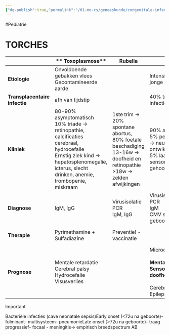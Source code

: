 ```yaml
---
{"dg-publish":true,"permalink":"/01-mo-cs/geneeskunde/congenitale-infecties/","noteIcon":"","created":"2024-11-24T10:55:37.038+01:00","updated":"2024-12-29T13:58:43.713+01:00"}
---
```


#Pediatrie 

# TORCHES
|                               | **  Toxoplasmose**                                                                                                                                                                               | **Rubella**                                                                                                                      | **CMV**                                                                                                                                      | **Varicella zoster**                                                                                                                                                                  | **Syfillis**                                                                           |
| ----------------------------- | ------------------------------------------------------------------------------------------------------------------------------------------------------------------------------------------------ | -------------------------------------------------------------------------------------------------------------------------------- | -------------------------------------------------------------------------------------------------------------------------------------------- | ------------------------------------------------------------------------------------------------------------------------------------------------------------------------------------- | -------------------------------------------------------------------------------------- |
| **Etiologie**                 | Onvoldoende gebakken vlees  <br>Gecontamineerde aarde                                                                                                                                            |                                                                                                                                  | Intensieve contacten met jonge kinderen                                                                                                      |                                                                                                                                                                                       | [[01 MOCs/Geneeskunde/SOA's\|SOA's]]                                                                              |
| **Transplacentaire infectie** | afh van tijdstip                                                                                                                                                                                 |                                                                                                                                  | 40% transplacentaire infectie                                                                                                                |                                                                                                                                                                                       | Transplacentaire besmetting tijdens alle trimesters                                    |
| **Kliniek**                   | 80-90% asymptomatisch  <br>10% triade → retinopathie, calcificaties cerebraal, hydrocefalie  <br>Ernstig ziek kind → hepatosplenomegalie, icterus, slecht drinken, anemie, trombopenie, miskraam | 1ste trim → 20% spontane abortus, 80% foetale beschadiging  <br>13-16w → doofheid en retinopathie  <br>>18w → zelden afwijkingen | 90% asymptomatisch  <br>5% perinataal zieke baby → neurologische ontwikkelingsstoornissen  <br>5% laattijdig → sensorineuraal gehoorsverlies | 1ste trim → IUGR, huid- en neurologische letsels  <br>6-12w → verstoorde lidmaatontwikkeling  <br>16-20w → verstoorde oog- en CNS-ontwikkeling  <br>Neonataal → rash, 30% mortaliteit | Hydrops foetalis  <br>Miskraam  <br>Neonatale sepsis                                   |
| **Diagnose**                  | IgM, IgG                                                                                                                                                                                         | Virusisolatie  <br>PCR  <br>IgM, IgG                                                                                             | Virusisolatie  <br>PCR  <br>IgM  <br>CMV screening na geboorte (speeksel)                                                                    |                                                                                                                                                                                       |                                                                                        |
| **Therapie**                  | Pyrimethamine + Sulfadiazine                                                                                                                                                                     | Preventie! - vaccinatie                                                                                                          |                                                                                                                                              | VZ Ig + aciclovir                                                                                                                                                                     | Als moeder behandeld wordt → X  <br>Als moeder niet behandeld wordt → penicilline kind |
| **Prognose**                  | Mentale retardatie  <br>Cerebral palsy  <br>Hydrocefalie  <br>Visusverlies                                                                                                                       |                                                                                                                                  | Microcefalie  <br>  <br>**Mentale retardatie  <br>Sensorineurale doofheid  <br>**  <br>Cerebral palsy  <br>Epilepsie                         |                                                                                                                                                                                       |                                                                                        |


> [!important]  
> Bacteriële infecties (cave neonatale sepsis)Early onset (<72u na geboorte)- fulminant- multisysteem- pneumonieLate onset (>72u na geboorte)- traag progressief- focaal - meningitis→ empirisch breedspectrum AB